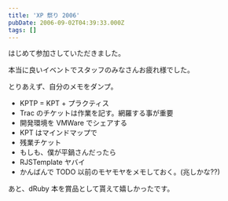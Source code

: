 ```yaml
---
title: 'XP 祭り 2006'
pubDate: 2006-09-02T04:39:33.000Z
tags: []
---
```


はじめて参加さしていただきました。

本当に良いイベントでスタッフのみなさんお疲れ様でした。

とりあえず、自分のメモをダンプ。

- KPTP = KPT + プラクティス
- Trac のチケットは作業を記す。網羅する事が重要
- 開発環境を VMWare でシェアする
- KPT はマインドマップで
- 残業チケット
- もしも、僕が平鍋さんだったら
- RJSTemplate ヤバイ
- かんばんで TODO 以前のモヤモヤをメモしておく。(兆しかな??)

あと、dRuby 本を賞品として貰えて嬉しかったです。
